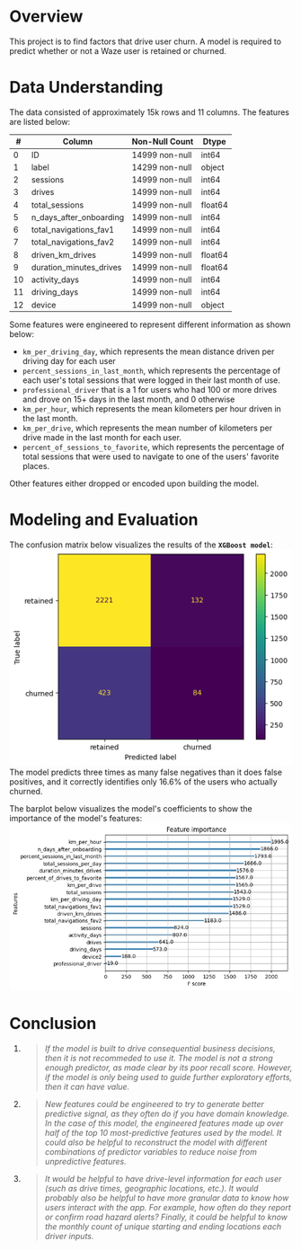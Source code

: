 # Overview 
This project is to find factors that drive user churn. A model is required to predict whether or not a Waze user is retained or churned.

# Data Understanding
The data consisted of approximately 15k rows and 11 columns. The features are listed below: 

| #   | Column                  | Non-Null Count | Dtype     |
|-----|-------------------------|----------------|-----------|
| 0   | ID                      | 14999 non-null | int64     |
| 1   | label                   | 14299 non-null | object    |
| 2   | sessions                | 14999 non-null | int64     |
| 3   | drives                  | 14999 non-null | int64     |
| 4   | total_sessions          | 14999 non-null | float64   |
| 5   | n_days_after_onboarding | 14999 non-null | int64     |
| 6   | total_navigations_fav1  | 14999 non-null | int64     |
| 7   | total_navigations_fav2  | 14999 non-null | int64     |
| 8   | driven_km_drives        | 14999 non-null | float64   |
| 9   | duration_minutes_drives | 14999 non-null | float64   |
| 10  | activity_days           | 14999 non-null | int64     |
| 11  | driving_days            | 14999 non-null | int64     |
| 12  | device                  | 14999 non-null | object    |


Some features were engineered to represent different information as shown below:
- `km_per_driving_day`, which represents the mean distance driven per driving day for each user
- `percent_sessions_in_last_month`, which represents the percentage of each user's total sessions that were logged in their last month of use.
- `professional_driver` that is a 1 for users who had 100 or more drives and drove on 15+ days in the last month, and 0 otherwise
- `km_per_hour`, which represents the mean kilometers per hour driven in the last month.
- `km_per_drive`, which represents the mean number of kilometers per drive made in the last month for each user.
- `percent_of_sessions_to_favorite`, which represents the percentage of total sessions that were used to navigate to one of the users' favorite places.

Other features either dropped or encoded upon building the model.

# Modeling and Evaluation 
The confusion matrix below visualizes the results of the **`XGBoost model`**:
![Confusion Matrix](/Waze/images/1.png)
The model predicts three times as many false negatives than it does false positives, and it correctly identifies only 16.6% of the users who actually churned.

The barplot below visualizes the model's coefficients to show the importance of the model's features:
![Barplot](/Waze/images/2.png)


# Conclusion
1. > _If the model is built to drive consequential business decisions, then it is not recommeded to use it. The model is not a strong enough predictor, as made clear by its poor recall score. However, if the model is only being used to guide further exploratory efforts, then it can have value._

2. > _New features could be engineered to try to generate better predictive signal, as they often do if you have domain knowledge. In the case of this model, the engineered features made up over half of the top 10 most-predictive features used by the model. It could also be helpful to reconstruct the model with different combinations of predictor variables to reduce noise from unpredictive features._

6. > _It would be helpful to have drive-level information for each user (such as drive times, geographic locations, etc.). It would probably also be helpful to have more granular data to know how users interact with the app. For example, how often do they report or confirm road hazard alerts? Finally, it could be helpful to know the monthly count of unique starting and ending locations each driver inputs._
